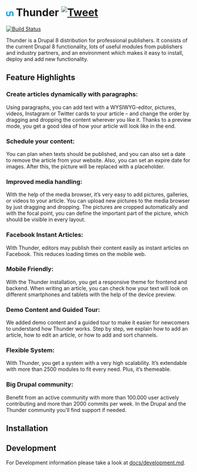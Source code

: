 # <img src="https://raw.githubusercontent.com/BurdaMagazinOrg/thunder-distribution/develop/files/images/thunder.svg?sanitize=true" alt="Alt text" width="4%"/> Thunder [![Tweet](https://img.shields.io/twitter/url/http/shields.io.svg?style=social)](https://twitter.com/intent/tweet?text=I%20just%20tried%20ThunderCMS.%20The%20CMS%20for%20professional%20publishing!&url=https://www.thunder.org&via=ThunderCoreTeam&hashtags=drupal8,publishing,ThunderCMS)

[![Build Status](https://travis-ci.org/BurdaMagazinOrg/thunder-distribution.svg?branch=develop)](https://travis-ci.org/BurdaMagazinOrg/thunder-distribution)



Thunder is a Drupal 8 distribution for professional publishers. It consists of the current Drupal 8 functionality, lots of useful modules from publishers and industry partners, and an environment which makes it easy to install, deploy and add new functionality.

## Feature Highlights


### Create articles dynamically with paragraphs:
Using paragraphs, you can add text with a WYSIWYG-editor, pictures, videos, Instagram or Twitter cards to your article – and change the order by dragging and dropping the content wherever you like it. Thanks to a preview mode, you get a good idea of how your article will look like in the end.

### Schedule your content:
You can plan when texts should be published, and you can also set a date to remove the article from your website. Also, you can set an expire date for images. After this, the picture will be replaced with a placeholder.

### Improved media handling:
With the help of the media browser, it’s very easy to add pictures, galleries, or videos to your article. You can upload new pictures to the media browser by just dragging and dropping. The pictures are cropped automatically and with the focal point, you can define the important part of the picture, which should be visible in every layout.

### Facebook Instant Articles:
With Thunder, editors may publish their content easily as instant articles on Facebook. This reduces loading times on the mobile web.

### Mobile Friendly:
With the Thunder installation, you get a responsive theme for frontend and backend. When writing an article, you can check how your text will look on different smartphones and tablets with the help of the device preview.

### Demo Content and Guided Tour:
We added demo content and a guided tour to make it easier for newcomers to understand how Thunder works. Step by step, we explain how to add an article, how to edit an article, or how to add and sort channels.

### Flexible System:
With Thunder, you get a system with a very high scalability. It’s extendable with more than 2500 modules to fit every need. Plus, it’s themeable.

### Big Drupal community:
Benefit from an active community with more than 100.000 user actively contributing and more than 2000 commits per week. In the Drupal and the Thunder community you’ll find support if needed.

## Installation




## Development

For Development information please take a look at [docs/development.md](docs/development.md).
